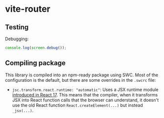 # vite-router

## Testing

Debugging:

```js
console.log(screen.debug());
```

## Compiling package

This library is compiled into an npm-ready package using SWC. Most of the configuration is the default, but there are some overrides in the `.swcrc` file:

- `jsc.transform.react.runtime: "automatic"`: Uses a JSX runtime module [introduced in React 17](https://legacy.reactjs.org/blog/2020/09/22/introducing-the-new-jsx-transform.html). This means that the compiler, when it transforms JSX into React function calls that the browser can understand, it doesn't use the old React function `React.createElement(...)` but instead `_jsx(...)`.
